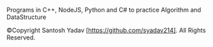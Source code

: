 Programs in C++, NodeJS, Python and C# to practice Algorithm and DataStructure

©Copyright Santosh Yadav [https://github.com/syadav214]. All Rights Reserved.
